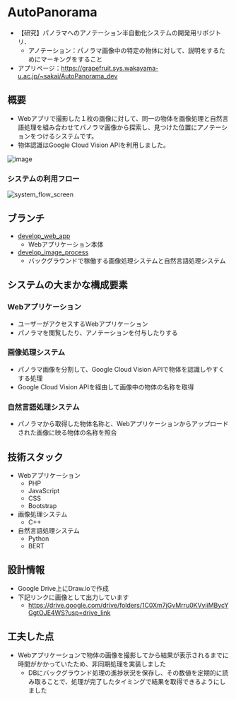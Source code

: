 # AutoPanorama

* 【研究】パノラマへのアノテーション半自動化システムの開発用リポジトリ．
    * アノテーション：パノラマ画像中の特定の物体に対して、説明をするためにマーキングをすること
* アプリページ：https://grapefruit.sys.wakayama-u.ac.jp/~sakai/AutoPanorama_dev


## 概要

- Webアプリで撮影した１枚の画像に対して、同一の物体を画像処理と自然言語処理を組み合わせてパノラマ画像から探索し、見つけた位置にアノテーションをつけるシステムです。
- 物体認識はGoogle Cloud Vision APIを利用しました。

![image](https://github.com/Sakky4869/AutoPanorama/assets/45997787/a6c59d42-8665-422e-a352-15af63774434)

### システムの利用フロー

![system_flow_screen](https://github.com/Sakky4869/AutoPanorama/assets/45997787/35ff7223-fae6-4567-86b9-8f0714e934d8)


## ブランチ

- [develop_web_app](https://github.com/Sakky4869/AutoPanorama/tree/develop_web_app)
    - Webアプリケーション本体
- [develop_image_process](https://github.com/Sakky4869/AutoPanorama/tree/develop_image_process)
    - バックグラウンドで稼働する画像処理システムと自然言語処理システム

## システムの大まかな構成要素

### Webアプリケーション

- ユーザーがアクセスするWebアプリケーション
- パノラマを閲覧したり、アノテーションを付与したりする

### 画像処理システム

- パノラマ画像を分割して、Google Cloud Vision APIで物体を認識しやすくする処理
- Google Cloud Vision APIを経由して画像中の物体の名称を取得

### 自然言語処理システム

- パノラマから取得した物体名称と、Webアプリケーションからアップロードされた画像に映る物体の名称を照合

## 技術スタック

- Webアプリケーション
    - PHP
    - JavaScript
    - CSS
    - Bootstrap
- 画像処理システム
    - C++
- 自然言語処理システム
    - Python
    - BERT

## 設計情報

- Google Drive上にDraw.ioで作成
- 下記リンクに画像として出力しています
    - https://drive.google.com/drive/folders/1C0Xm7jGvMrru0KVyiiMBycYGgtOJE4WS?usp=drive_link

## 工夫した点

- Webアプリケーションで物体の画像を撮影してから結果が表示されるまでに時間がかかっていたため、非同期処理を実装しました
   - DBにバックグラウンド処理の進捗状況を保存し、その数値を定期的に読み取ることで、処理が完了したタイミングで結果を取得できるようにしました


